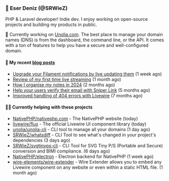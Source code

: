 
### 👋 Eser Deniz (@SRWieZ)

PHP & Laravel developer! Indie dev. I enjoy working on open-source projects and building my products in public.

🚀 Currently working on [Unolia.com](https://unolia.com). The best place to manage your domain names (DNS) is from the dashboard, the command line, or the API. It comes with a ton of features to help you have a secure and well-configured domain.

#### 📝 My recent [blog posts](https://srwiez.com)

- [Upgrade your Filament notifications by live updating them](https://srwiez.com/posts/upgrade-your-filament-notifications-by-live-updating-them) (1 week ago)
- [Review of my first time live streaming](https://srwiez.com/posts/review-of-my-first-time-live-streaming) (1 month ago)
- [How I organise my notes in 2024](https://srwiez.com/posts/how-i-organise-my-notes-in-2024) (2 months ago)
- [Help your users verify their email with Sniper Link](https://srwiez.com/posts/help-your-users-verify-their-email-with-sniper-link) (5 months ago)
- [Improved handling of 404 errors with Livewire](https://srwiez.com/posts/improved-handling-of-404-errors-with-livewire) (7 months ago)

#### 👨‍🔧 Currently helping with these projects

- [NativePHP/nativephp.com](https://github.com/NativePHP/nativephp.com) - The NativePHP website (today)
- [livewire/flux](https://github.com/livewire/flux) - The official Livewire UI component library (today)
- [unolia/unolia-cli](https://github.com/unolia/unolia-cli) - CLI tool to manage all your domains (1 day ago)
- [SRWieZ/whatsdiff](https://github.com/SRWieZ/whatsdiff) - CLI Tool to see what&#39;s changed in your project&#39;s dependencies (3 days ago)
- [SRWieZ/svgtinyps-cli](https://github.com/SRWieZ/svgtinyps-cli) - CLI Tool for SVG Tiny P/S (Portable and Secure) conversion and BIMI compliance. (6 days ago)
- [NativePHP/electron](https://github.com/NativePHP/electron) - Electron backend for NativePHP (1 week ago)
- [wire-elements/wire-extender](https://github.com/wire-elements/wire-extender) - Wire Extender allows you to embed any Livewire component on any website or even within a static HTML file. (1 month ago)